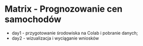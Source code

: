 # Matrix - Prognozowanie cen samochodów
  * day1 - przygotowanie środowiska na Colab i pobranie danych;
  * day2 - wizualizacja i wyciąganie wniosków
